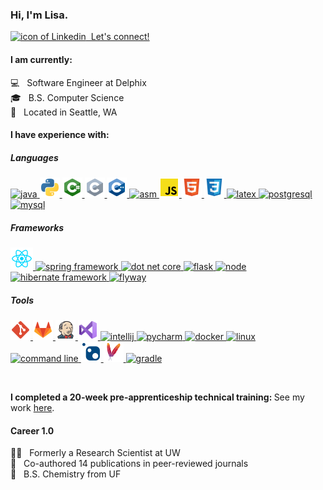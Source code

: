 ### Hi, I'm Lisa.

<a href="https://www.linkedin.com/in/lisafanbettcher/" target="_blank">
  <img src="https://content.linkedin.com/content/dam/me/business/en-us/amp/brand-site/v2/bg/LI-Bug.svg.original.svg" alt="icon of Linkedin" width="24px" />
  &nbsp;Let's connect!
</a>

#### I am currently:
💻 &nbsp; Software Engineer at Delphix  
🎓 &nbsp; B.S. Computer Science  
📍 &nbsp; Located in Seattle, WA  

#### I have experience with:
##### Languages
<span>
  <!-- Java -->
  <a href="https://docs.oracle.com/en/java/javase/11/docs/api/index.html">
    <img src="https://upload.wikimedia.org/wikipedia/en/3/30/Java_programming_language_logo.svg" alt="java" height="44px" />
  </a>
  <!-- Python -->
  <a href="https://www.python.org/">
    <img src="https://github.com/vscode-icons/vscode-icons/raw/master/icons/file_type_python.svg" alt="python" height="32px" />
  </a>
  <!-- C# -->
  <a href="https://docs.microsoft.com/en-us/dotnet/csharp/">
    <img src="https://github.com/vscode-icons/vscode-icons/raw/master/icons/file_type_csharp2.svg" alt="c sharp" height="32px" />
  </a>
  <!-- C -->
  <a href="https://docs.microsoft.com/en-us/cpp/c-language/">
    <img src="https://github.com/vscode-icons/vscode-icons/raw/master/icons/file_type_c3.svg" alt="c programming language" height="32px" />
  </a>
  <!-- C++ -->
  <a href="https://docs.microsoft.com/en-us/cpp/cpp/">
    <img src="https://github.com/vscode-icons/vscode-icons/raw/master/icons/file_type_cpp3.svg" alt="cpp c plus plus" height="32px" />
  </a>
  <!-- asm -->
  <a href="https://docs.microsoft.com/en-us/cpp/assembler/masm/microsoft-macro-assembler-reference">
    <img src="https://docs.microsoft.com/en-us/cpp/media/index/logo-asm.svg" alt="asm" height="32px" />
  </a>
  <!-- Javascript -->
  <a href="https://developer.mozilla.org/en-US/docs/Web/JavaScript/Reference">
    <img src="https://github.com/vscode-icons/vscode-icons/raw/master/icons/file_type_js_official.svg" alt="javascript" height="32px" />
  </a>
  <!-- html -->
  <a href="https://developer.mozilla.org/en-US/docs/Web/HTML">
    <img src="https://github.com/vscode-icons/vscode-icons/raw/master/icons/file_type_html.svg" alt="html" height="32px" />
  </a>
  <!-- css -->
  <a href="https://developer.mozilla.org/en-US/docs/Web/CSS">
    <img src="https://github.com/vscode-icons/vscode-icons/raw/master/icons/file_type_css.svg" alt="css" height="32px" />
  </a>
  <!-- latex -->
  <a href="https://www.latex-project.org/">
    <img src="https://upload.wikimedia.org/wikipedia/commons/9/92/LaTeX_logo.svg" alt="latex" height="24px" />
  </a>
  <!-- PostgreSQL -->
  <a href="https://www.postgresql.org/docs/">
    <img src="https://upload.wikimedia.org/wikipedia/commons/2/29/Postgresql_elephant.svg" alt="postgresql" height="30px" />
  </a>
  <!-- MySQL -->
  <a href="https://dev.mysql.com/doc/">
    <img src="https://upload.wikimedia.org/wikipedia/en/d/dd/MySQL_logo.svg" alt="mysql" height="32px" />
  </a>
</span>

##### Frameworks
<span>
  <!-- React -->
  <a href="https://reactjs.org/">
    <img src="https://github.com/vscode-icons/vscode-icons/raw/master/icons/file_type_reactjs.svg" alt="react" height="36px" />
  </a>
  <!-- Spring -->
  <a href="https://spring.io/">
    <img src="https://spring.io/images/projects/spring-edf462fec682b9d48cf628eaf9e19521.svg" alt="spring framework" height="32px" />
  </a>
  <!-- .NET Core -->
  <a href="https://docs.microsoft.com/en-us/dotnet/">
    <img src="https://upload.wikimedia.org/wikipedia/commons/e/ee/.NET_Core_Logo.svg" alt="dot net core" height="32px" />
  </a>
  <!-- Flask -->
  <a href="https://flask.palletsprojects.com/en/2.0.x/">
    <img src="https://www.vectorlogo.zone/logos/pocoo_flask/pocoo_flask-icon.svg" alt="flask" height="32px" />
  </a>
  <!-- node -->
  <a href="https://nodejs.org/en/docs/">
    <img src="https://upload.wikimedia.org/wikipedia/commons/d/d9/Node.js_logo.svg" alt="node" height="32px" />
  </a>
  <!-- Hibernate -->
  <a href="https://hibernate.org/">
    <img src="https://hibernate.org/images/hibernate_icon_whitebkg.svg" alt="hibernate framework" height="32px" />
  </a>
  <!-- Flyway -->
  <a href="https://flywaydb.org/">
    <img src="https://upload.wikimedia.org/wikipedia/commons/e/e1/Flyway_logo.svg" alt="flyway" height="36px" />
  </a>
</span>

##### Tools
<span>
  <!-- Git -->
  <a href="https://git-scm.com/">
    <img src="https://github.com/vscode-icons/vscode-icons/raw/master/icons/file_type_git.svg" alt="git" height="32px" />
  </a>
  <!-- gitlab -->
  <a href="https://about.gitlab.com/">
    <img src="https://github.com/vscode-icons/vscode-icons/raw/master/icons/file_type_gitlab.svg" alt="gitlab" height="32px" />
  </a>
  <!-- Jenkins -->
  <a href="https://www.jenkins.io/">
  <img src="https://github.com/vscode-icons/vscode-icons/raw/master/icons/file_type_jenkins.svg" alt="jenkins" height="32px" />
  </a>
  <!-- Visual Studio -->
  <a href="https://visualstudio.microsoft.com/vs/">
    <img src="https://github.com/vscode-icons/vscode-icons/raw/master/icons/file_type_sln.svg" alt="visual studio" height="32px" />
  </a>
  <!-- IntelliJ -->
  <a href="https://www.jetbrains.com/idea/">
    <img src="https://upload.wikimedia.org/wikipedia/commons/9/9c/IntelliJ_IDEA_Icon.svg" alt="intellij" height="32px" />
  </a>
  <!-- PyCharm -->
  <a href="https://www.jetbrains.com/pycharm/">
    <img src="https://upload.wikimedia.org/wikipedia/commons/1/1d/PyCharm_Icon.svg" alt="pycharm" height="32px" />
  </a>
  <!-- docker -->
  <a href="https://www.docker.com/">
    <img src="https://www.docker.com/wp-content/uploads/2022/03/Moby-logo.png" alt="docker" height="30px" />
  </a>  
  <!-- linux -->
  <a href="https://www.linux.org/">
    <img src="https://upload.wikimedia.org/wikipedia/commons/3/35/Tux.svg" alt="linux" height="32px" />
  </a>
  <!-- command line -->
  <a href="https://www.gnu.org/software/bash/manual/bash.html">
    <img src="https://miro.medium.com/max/448/1*Fq0GuTM3LZ7S6I_mW1hD9A.png" alt="command line" height="32px" />
  </a>
  <!-- nuget -->
  <a href="https://www.nuget.org/">
    <img src="https://github.com/vscode-icons/vscode-icons/raw/master/icons/file_type_nuget.svg" alt="nuget" height="32px" />
  </a>
  <!-- maven -->
  <a href="https://maven.apache.org/">
    <img src="https://github.com/vscode-icons/vscode-icons/raw/master/icons/file_type_maven.svg" alt="maven" height="32px" />
  </a>
  <!-- gradle -->
  <a href="https://gradle.org/">
    <img src="https://gradle.com/wp-content/themes/fuel/assets/img/branding/gradle-elephant-icon-dark-green.svg" alt="gradle" width="32px" />
  </a>
</span>

&nbsp;  
<p><b>I completed a 20-week pre-apprenticeship technical training: </b>See my work <a href="https://github.com/lfbettcher/Launch-Academy#readme">here</a>.
</p>

#### Career 1.0
👩‍🔬 &nbsp; Formerly a Research Scientist at UW  
📄 &nbsp; Co-authored 14 publications in peer-reviewed journals  
🐊 &nbsp; B.S. Chemistry from UF

<!--
**lfbettcher/lfbettcher** is a ✨ _special_ ✨ repository because its `README.md` (this file) appears on your GitHub profile.
-->
